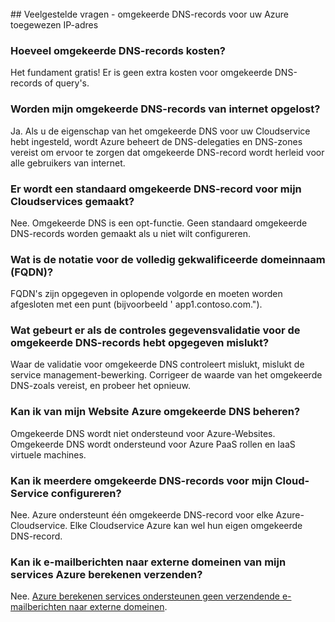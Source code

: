 <BR> 
## <a name="faq---reverse-dns-for-your-azure-assigned-ip-address"></a>Veelgestelde vragen - omgekeerde DNS-records voor uw Azure toegewezen IP-adres

### <a name="how-much-do-reverse-dns-records-cost"></a>Hoeveel omgekeerde DNS-records kosten?
Het fundament gratis!  Er is geen extra kosten voor omgekeerde DNS-records of query's.

### <a name="will-my-reverse-dns-records-resolve-from-the-internet"></a>Worden mijn omgekeerde DNS-records van internet opgelost?
Ja. Als u de eigenschap van het omgekeerde DNS voor uw Cloudservice hebt ingesteld, wordt Azure beheert de DNS-delegaties en DNS-zones vereist om ervoor te zorgen dat omgekeerde DNS-record wordt herleid voor alle gebruikers van internet.

### <a name="will-a-default-reverse-dns-record-be-created-for-my-cloud-services"></a>Er wordt een standaard omgekeerde DNS-record voor mijn Cloudservices gemaakt?
Nee. Omgekeerde DNS is een opt-functie. Geen standaard omgekeerde DNS-records worden gemaakt als u niet wilt configureren.

### <a name="what-is-the-format-for-the-fully-qualified-domain-name-fqdn"></a>Wat is de notatie voor de volledig gekwalificeerde domeinnaam (FQDN)?
FQDN's zijn opgegeven in oplopende volgorde en moeten worden afgesloten met een punt (bijvoorbeeld ' app1.contoso.com.").

### <a name="what-happens-if-the-validation-checks-for-the-reverse-dns-ive-specified-fail"></a>Wat gebeurt er als de controles gegevensvalidatie voor de omgekeerde DNS-records hebt opgegeven mislukt?
Waar de validatie voor omgekeerde DNS controleert mislukt, mislukt de service management-bewerking. Corrigeer de waarde van het omgekeerde DNS-zoals vereist, en probeer het opnieuw.

### <a name="can-i-manage-reverse-dns-for-my-azure-website"></a>Kan ik van mijn Website Azure omgekeerde DNS beheren?
Omgekeerde DNS wordt niet ondersteund voor Azure-Websites. Omgekeerde DNS wordt ondersteund voor Azure PaaS rollen en IaaS virtuele machines.

### <a name="can-i-configure-multiple-reverse-dns-records-for-my-cloud-service"></a>Kan ik meerdere omgekeerde DNS-records voor mijn Cloud-Service configureren?
Nee. Azure ondersteunt één omgekeerde DNS-record voor elke Azure-Cloudservice. Elke Cloudservice Azure kan wel hun eigen omgekeerde DNS-record.

### <a name="can-i-send-emails-to-external-domains-from-my-azure-compute-services"></a>Kan ik e-mailberichten naar externe domeinen van mijn services Azure berekenen verzenden?
Nee. [Azure berekenen services ondersteunen geen verzendende e-mailberichten naar externe domeinen](https://blogs.msdn.microsoft.com/mast/2016/04/04/sending-e-mail-from-azure-compute-resource-to-external-domains/).
